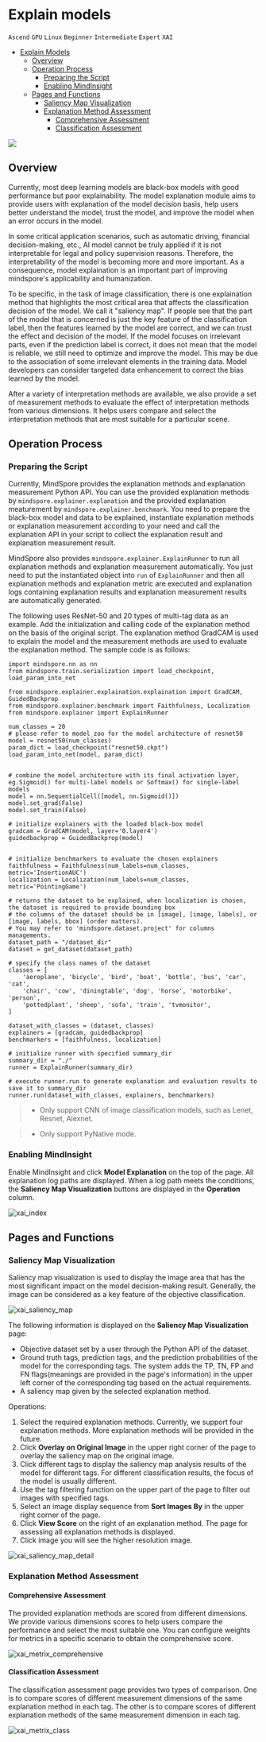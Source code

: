 # Explain models

`Ascend` `GPU` `Linux` `Beginner` `Intermediate` `Expert` `XAI`

<!-- TOC -->

- [Explain Models](#explain-models)
    - [Overview](#overview)
    - [Operation Process](#operation-process)
        - [Preparing the Script](#preparing-the-script)
        - [Enabling MindInsight](#enabling-mindInsight)
    - [Pages and Functions](#pages-and-functions)
        - [Saliency Map Visualization](#saliency-map-visualization)
        - [Explanation Method Assessment](#explanation-method-assessment)
            - [Comprehensive Assessment](#comprehensive-assessment)
            - [Classification Assessment](#classification-assessment)

<!--/ TOC -->



<a href="https://gitee.com/mindspore/docs/tree/master/tutorials/training/source_en/advanced_use/model_explaination.md" target="_blank"><img src="../_static/logo_source.png"></a>



## Overview

Currently, most deep learning models are black-box models with good performance but poor explainability. The model explanation module aims to provide users with explanation of the model decision basis, help users better understand the model, trust the model, and improve the model when an error occurs in the model.

In some critical application scenarios, such as automatic driving, financial decision-making, etc., AI model cannot be truly applied if it is not interpretable for legal and policy supervision reasons. Therefore, the interpretability of the model is becoming more and more important. As a consequence, model explaination is an important part of improving mindspore's  applicability and humanization.

To be specific, in the task of image classification, there is one explaination method that highlights the most critical area that affects the classification decision of the model. We call it "saliency map". If people see that the part of the model that is concerned is just the key feature of the classification label, then the features learned by the model are correct, and we can trust the effect and decision of the model. If the model focuses on irrelevant parts, even if the prediction label is correct, it does not mean that the model is reliable, we still need to optimize and improve the model. This may be due to the association of some irrelevant elements in the training data. Model developers can consider targeted data enhancement to correct the bias learned by the model.

After a variety of interpretation methods are available, we also provide a set of measurement methods to evaluate the effect of interpretation methods from various dimensions. It helps users compare and select the interpretation methods that are most suitable for a particular scene.

## Operation Process

### Preparing the Script

Currently, MindSpore provides the explanation methods and explanation measurement Python API.  You can use the provided explanation methods by  ```mindspore.explainer.explanation``` and the provided explanation meaturement by ```mindspore.explainer.benchmark```. You need to prepare the black-box model and data to be explained, instantiate explanation methods or explanation measurement according to your need and call the explanation API in your script to collect the explanation result and explanation measurement result. 

MindSpore also provides ```mindspore.explainer.ExplainRunner``` to run all explanation methods and explanation measurement automatically. You just need to put the instantiated object into ```run``` of ```ExplainRunner``` and then all explanation methods and explanation metric are executed and explanation logs containing explanation results and explanation measurement results are automatically generated.

The following uses ResNet-50 and 20 types of multi-tag data as an example. Add the initialization and calling code of the explanation method on the basis of the original script. The explanation method GradCAM is used to explain the model and the measurement methods are used to evaluate the explanation method. The sample code is as follows:

```
import mindspore.nn as nn
from mindspore.train.serialization import load_checkpoint, load_param_into_net

from mindspore.explainer.explaination.explaination import GradCAM, GuidedBackprop
from mindspore.explainer.benchmark import Faithfulness, Localization
from mindspore.explainer import ExplainRunner

num_classes = 20
# please refer to model_zoo for the model architecture of resnet50 
model = resnet50(num_classes) 
param_dict = load_checkpoint("resnet50.ckpt")
load_param_into_net(model, param_dict)


# combine the model architecture with its final activation layer, eg.Sigmoid() for multi-label models or Softmax() for single-label models  
model = nn.SequentialCell([model, nn.Sigmoid()])
model.set_grad(False)
model.set_train(False)

# initialize explainers with the loaded black-box model 
gradcam = GradCAM(model, layer='0.layer4')
guidedbackprop = GuidedBackprop(model)


# initialize benchmarkers to evaluate the chosen explainers
faithfulness = Faithfulness(num_labels=num_classes, metric='InsertionAUC')
localization = Localization(num_labels=num_classes, metric='PointingGame')

# returns the dataset to be explained, when localization is chosen, the dataset is required to provide bounding box                        
# the columns of the dataset should be in [image], [image, labels], or [image, labels, bbox] (order matters).
# You may refer to 'mindspore.dataset.project' for columns managements.
dataset_path = "/dataset_dir"
dataset = get_dataset(dataset_path)

# specify the class names of the dataset  
classes = [
    'aeroplane', 'bicycle', 'bird', 'boat', 'bottle', 'bus', 'car', 'cat',
    'chair', 'cow', 'diningtable', 'dog', 'horse', 'motorbike', 'person',
    'pottedplant', 'sheep', 'sofa', 'train', 'tvmonitor',
]

dataset_with_classes = (dataset, classes)
explainers = [gradcam, guidedbackprop]
benchmarkers = [faithfulness, localization]

# initialize runner with specified summary_dir
summary_dir = "./"
runner = ExplainRunner(summary_dir)

# execute runner.run to generate explanation and evaluation results to save it to summary_dir 
runner.run(dataset_with_classes, explainers, benchmarkers)
```

> - Only support CNN of image classification models, such as Lenet, Resnet, Alexnet.

> - Only support PyNative mode.

### Enabling MindInsight

Enable MindInsight and click **Model Explanation** on the top of the page. All explanation log paths are displayed. When a log path meets the conditions, the **Saliency Map Visualization** buttons are displayed in the **Operation** column.

![xai_index](./images/xai_index.png)

## Pages and Functions

### Saliency Map Visualization

Saliency map visualization is used to display the image area that has the most significant impact on the model decision-making result. Generally, the image can be considered as a key feature of the objective classification.

![xai_saliency_map](./images/xai_saliency_map.png)

The following information is displayed on the **Saliency Map Visualization** page:
-   Objective dataset set by a user through the Python API of the dataset.
-   Ground truth tags, prediction tags, and the prediction probabilities of the model for the corresponding tags. The system adds the TP, TN, FP and FN flags(meanings are provided in the page's information) in the upper left corner of the corresponding tag based on the actual requirements.
-   A saliency map given by the selected explanation method.

Operations:
1.  Select the required explanation methods. Currently, we support four explanation methods. More explanation methods will be provided in the future.
2.  Click **Overlay on Original Image** in the upper right corner of the page to overlay the saliency map on the original image.
3.  Click different tags to display the saliency map analysis results of the model for different tags. For different classification results, the focus of the model is usually different.
4.  Use the tag filtering function on the upper part of the page to filter out images with specified tags.
5.  Select an image display sequence from **Sort Images By** in the upper right corner of the page. 
6.  Click **View Score** on the right of an explanation method. The page for assessing all explanation methods is displayed.
7.  Click image you will see the higher resolution image.

![xai_saliency_map_detail](./images/xai_saliency_map_detail.png)

### Explanation Method Assessment

#### Comprehensive Assessment

The provided explanation methods are scored from different dimensions. We provide various dimensions scores to help users compare the performance and select the most suitable one. You can configure weights for metrics in a specific scenario to obtain the comprehensive score.

![xai_metrix_comprehensive](./images/xai_metrix_comprehensive.png)

#### Classification Assessment

The classification assessment page provides two types of comparison. One is to compare scores of different measurement dimensions of the same explanation method in each tag. The other is to compare scores of different explanation methods of the same measurement dimension in each tag.

![xai_metrix_class](./images/xai_metrix_class.png)
